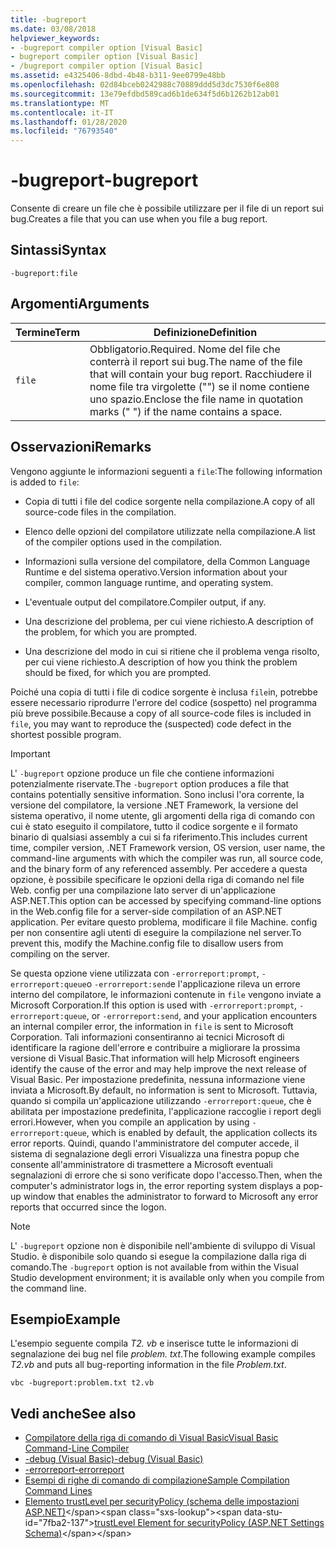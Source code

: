 ```yaml
---
title: -bugreport
ms.date: 03/08/2018
helpviewer_keywords:
- -bugreport compiler option [Visual Basic]
- bugreport compiler option [Visual Basic]
- /bugreport compiler option [Visual Basic]
ms.assetid: e4325406-8dbd-4b48-b311-9ee0799e48bb
ms.openlocfilehash: 02d84bceb0242988c70889ddd5d3dc7530f6e808
ms.sourcegitcommit: 13e79efdbd589cad6b1de634f5d6b1262b12ab01
ms.translationtype: MT
ms.contentlocale: it-IT
ms.lasthandoff: 01/28/2020
ms.locfileid: "76793540"
---
```

# <a name="-bugreport"></a><span data-ttu-id="7fba2-102">-bugreport</span><span class="sxs-lookup"><span data-stu-id="7fba2-102">-bugreport</span></span>

<span data-ttu-id="7fba2-103">Consente di creare un file che è possibile utilizzare per il file di un report sui bug.</span><span class="sxs-lookup"><span data-stu-id="7fba2-103">Creates a file that you can use when you file a bug report.</span></span>

## <a name="syntax"></a><span data-ttu-id="7fba2-104">Sintassi</span><span class="sxs-lookup"><span data-stu-id="7fba2-104">Syntax</span></span>

```console
-bugreport:file
```

## <a name="arguments"></a><span data-ttu-id="7fba2-105">Argomenti</span><span class="sxs-lookup"><span data-stu-id="7fba2-105">Arguments</span></span>

|<span data-ttu-id="7fba2-106">Termine</span><span class="sxs-lookup"><span data-stu-id="7fba2-106">Term</span></span>|<span data-ttu-id="7fba2-107">Definizione</span><span class="sxs-lookup"><span data-stu-id="7fba2-107">Definition</span></span>|
|---|---|
|`file`|<span data-ttu-id="7fba2-108">Obbligatorio.</span><span class="sxs-lookup"><span data-stu-id="7fba2-108">Required.</span></span> <span data-ttu-id="7fba2-109">Nome del file che conterrà il report sui bug.</span><span class="sxs-lookup"><span data-stu-id="7fba2-109">The name of the file that will contain your bug report.</span></span> <span data-ttu-id="7fba2-110">Racchiudere il nome file tra virgolette ("") se il nome contiene uno spazio.</span><span class="sxs-lookup"><span data-stu-id="7fba2-110">Enclose the file name in quotation marks (" ") if the name contains a space.</span></span>|

## <a name="remarks"></a><span data-ttu-id="7fba2-111">Osservazioni</span><span class="sxs-lookup"><span data-stu-id="7fba2-111">Remarks</span></span>

<span data-ttu-id="7fba2-112">Vengono aggiunte le informazioni seguenti a `file`:</span><span class="sxs-lookup"><span data-stu-id="7fba2-112">The following information is added to `file`:</span></span>

- <span data-ttu-id="7fba2-113">Copia di tutti i file del codice sorgente nella compilazione.</span><span class="sxs-lookup"><span data-stu-id="7fba2-113">A copy of all source-code files in the compilation.</span></span>

- <span data-ttu-id="7fba2-114">Elenco delle opzioni del compilatore utilizzate nella compilazione.</span><span class="sxs-lookup"><span data-stu-id="7fba2-114">A list of the compiler options used in the compilation.</span></span>

- <span data-ttu-id="7fba2-115">Informazioni sulla versione del compilatore, della Common Language Runtime e del sistema operativo.</span><span class="sxs-lookup"><span data-stu-id="7fba2-115">Version information about your compiler, common language runtime, and operating system.</span></span>

- <span data-ttu-id="7fba2-116">L'eventuale output del compilatore.</span><span class="sxs-lookup"><span data-stu-id="7fba2-116">Compiler output, if any.</span></span>

- <span data-ttu-id="7fba2-117">Una descrizione del problema, per cui viene richiesto.</span><span class="sxs-lookup"><span data-stu-id="7fba2-117">A description of the problem, for which you are prompted.</span></span>

- <span data-ttu-id="7fba2-118">Una descrizione del modo in cui si ritiene che il problema venga risolto, per cui viene richiesto.</span><span class="sxs-lookup"><span data-stu-id="7fba2-118">A description of how you think the problem should be fixed, for which you are prompted.</span></span>

<span data-ttu-id="7fba2-119">Poiché una copia di tutti i file di codice sorgente è inclusa `file`in, potrebbe essere necessario riprodurre l'errore del codice (sospetto) nel programma più breve possibile.</span><span class="sxs-lookup"><span data-stu-id="7fba2-119">Because a copy of all source-code files is included in `file`, you may want to reproduce the (suspected) code defect in the shortest possible program.</span></span>

> [!IMPORTANT]
> <span data-ttu-id="7fba2-120">L' `-bugreport` opzione produce un file che contiene informazioni potenzialmente riservate.</span><span class="sxs-lookup"><span data-stu-id="7fba2-120">The `-bugreport` option produces a file that contains potentially sensitive information.</span></span> <span data-ttu-id="7fba2-121">Sono inclusi l'ora corrente, la versione del compilatore, la versione .NET Framework, la versione del sistema operativo, il nome utente, gli argomenti della riga di comando con cui è stato eseguito il compilatore, tutto il codice sorgente e il formato binario di qualsiasi assembly a cui si fa riferimento.</span><span class="sxs-lookup"><span data-stu-id="7fba2-121">This includes current time, compiler version, .NET Framework version, OS version, user name, the command-line arguments with which the compiler was run, all source code, and the binary form of any referenced assembly.</span></span> <span data-ttu-id="7fba2-122">Per accedere a questa opzione, è possibile specificare le opzioni della riga di comando nel file Web. config per una compilazione lato server di un'applicazione ASP.NET.</span><span class="sxs-lookup"><span data-stu-id="7fba2-122">This option can be accessed by specifying command-line options in the Web.config file for a server-side compilation of an ASP.NET application.</span></span> <span data-ttu-id="7fba2-123">Per evitare questo problema, modificare il file Machine. config per non consentire agli utenti di eseguire la compilazione nel server.</span><span class="sxs-lookup"><span data-stu-id="7fba2-123">To prevent this, modify the Machine.config file to disallow users from compiling on the server.</span></span>

<span data-ttu-id="7fba2-124">Se questa opzione viene utilizzata con `-errorreport:prompt`, `-errorreport:queue`o `-errorreport:send`e l'applicazione rileva un errore interno del compilatore, le informazioni contenute in `file` vengono inviate a Microsoft Corporation.</span><span class="sxs-lookup"><span data-stu-id="7fba2-124">If this option is used with `-errorreport:prompt`, `-errorreport:queue`, or `-errorreport:send`, and your application encounters an internal compiler error, the information in `file` is sent to Microsoft Corporation.</span></span> <span data-ttu-id="7fba2-125">Tali informazioni consentiranno ai tecnici Microsoft di identificare la ragione dell'errore e contribuire a migliorare la prossima versione di Visual Basic.</span><span class="sxs-lookup"><span data-stu-id="7fba2-125">That information will help Microsoft engineers identify the cause of the error and may help improve the next release of Visual Basic.</span></span> <span data-ttu-id="7fba2-126">Per impostazione predefinita, nessuna informazione viene inviata a Microsoft.</span><span class="sxs-lookup"><span data-stu-id="7fba2-126">By default, no information is sent to Microsoft.</span></span> <span data-ttu-id="7fba2-127">Tuttavia, quando si compila un'applicazione utilizzando `-errorreport:queue`, che è abilitata per impostazione predefinita, l'applicazione raccoglie i report degli errori.</span><span class="sxs-lookup"><span data-stu-id="7fba2-127">However, when you compile an application by using `-errorreport:queue`, which is enabled by default, the application collects its error reports.</span></span> <span data-ttu-id="7fba2-128">Quindi, quando l'amministratore del computer accede, il sistema di segnalazione degli errori Visualizza una finestra popup che consente all'amministratore di trasmettere a Microsoft eventuali segnalazioni di errore che si sono verificate dopo l'accesso.</span><span class="sxs-lookup"><span data-stu-id="7fba2-128">Then, when the computer's administrator logs in, the error reporting system displays a pop-up window that enables the administrator to forward to Microsoft any error reports that occurred since the logon.</span></span>

> [!NOTE]
> <span data-ttu-id="7fba2-129">L' `-bugreport` opzione non è disponibile nell'ambiente di sviluppo di Visual Studio. è disponibile solo quando si esegue la compilazione dalla riga di comando.</span><span class="sxs-lookup"><span data-stu-id="7fba2-129">The `-bugreport` option is not available from within the Visual Studio development environment; it is available only when you compile from the command line.</span></span>

## <a name="example"></a><span data-ttu-id="7fba2-130">Esempio</span><span class="sxs-lookup"><span data-stu-id="7fba2-130">Example</span></span>

<span data-ttu-id="7fba2-131">L'esempio seguente compila *T2. vb* e inserisce tutte le informazioni di segnalazione dei bug nel file *problem. txt*.</span><span class="sxs-lookup"><span data-stu-id="7fba2-131">The following example compiles *T2.vb* and puts all bug-reporting information in the file *Problem.txt*.</span></span>

```console
vbc -bugreport:problem.txt t2.vb
```

## <a name="see-also"></a><span data-ttu-id="7fba2-132">Vedi anche</span><span class="sxs-lookup"><span data-stu-id="7fba2-132">See also</span></span>

- [<span data-ttu-id="7fba2-133">Compilatore della riga di comando di Visual Basic</span><span class="sxs-lookup"><span data-stu-id="7fba2-133">Visual Basic Command-Line Compiler</span></span>](index.md)
- [<span data-ttu-id="7fba2-134">-debug (Visual Basic)</span><span class="sxs-lookup"><span data-stu-id="7fba2-134">-debug (Visual Basic)</span></span>](debug.md)
- [<span data-ttu-id="7fba2-135">-errorreport</span><span class="sxs-lookup"><span data-stu-id="7fba2-135">-errorreport</span></span>](errorreport.md)
- [<span data-ttu-id="7fba2-136">Esempi di righe di comando di compilazione</span><span class="sxs-lookup"><span data-stu-id="7fba2-136">Sample Compilation Command Lines</span></span>](sample-compilation-command-lines.md)
- <span data-ttu-id="7fba2-137">[Elemento trustLevel per securityPolicy (schema delle impostazioni ASP.NET)](https://docs.microsoft.com/previous-versions/dotnet/netframework-4.0/as399f0x(v=vs.100))</span><span class="sxs-lookup"><span data-stu-id="7fba2-137">[trustLevel Element for securityPolicy (ASP.NET Settings Schema)](https://docs.microsoft.com/previous-versions/dotnet/netframework-4.0/as399f0x(v=vs.100))</span></span>
